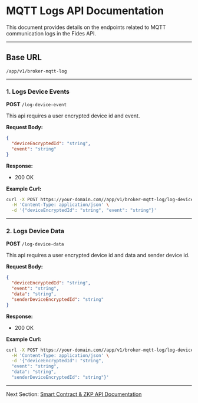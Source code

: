 # MQTT Logs API Documentation

This document provides details on the endpoints related to MQTT communication logs in the Fides API.

---

## Base URL

```
/app/v1/broker-mqtt-log
```


---

### 1. Logs Device Events

**POST** `/log-device-event`

This api requires a user encrypted device id and event.

**Request Body:**

```json
{
  "deviceEncryptedId": "string",
  "event": "string"
}
```

**Response:**

* 200 OK

**Example Curl:**

```bash
curl -X POST https://your-domain.com//app/v1/broker-mqtt-log/log-device-event \
  -H 'Content-Type: application/json' \
  -d '{"deviceEncryptedId": "string", "event": "string"}'
```

---

### 2. Logs Device Data

**POST** `/log-device-data`

This api requires a user encrypted device id and data and sender device id.

**Request Body:**

```json
{
  "deviceEncryptedId": "string",
  "event": "string",
  "data": "string",
  "senderDeviceEncryptedId": "string"
}
```

**Response:**

* 200 OK

**Example Curl:**

```bash
curl -X POST https://your-domain.com//app/v1/broker-mqtt-log/log-device-data \
  -H 'Content-Type: application/json' \
  -d '{"deviceEncryptedId": "string",
  "event": "string",
  "data": "string",
  "senderDeviceEncryptedId": "string"}'
```


---

Next Section: [Smart Contract & ZKP API Documentation](smart-contract.md)

